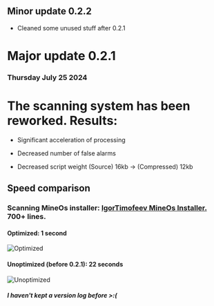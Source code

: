 
## Minor update 0.2.2

- Cleaned some unused stuff after 0.2.1

# Major update 0.2.1
### Thursday July 25 2024

# The scanning system has been reworked. Results:

- Significant acceleration of processing

- Decreased number of false alarms

- Decreased script weight (Source) 16kb -> (Compressed) 12kb
## Speed comparison

### Scanning MineOs installer: [IgorTimofeev MineOs Installer.](https://github.com/IgorTimofeev/MineOS/blob/master/Installer/Main.lua) 700+ lines.

#### Optimized: 1 second
![Optimized](https://i.imgur.com/1Pz8MhG.gif) 

#### Unoptimized (before 0.2.1): 22 seconds
![Unoptimized](https://i.imgur.com/Xpk6vgn.gif)

##### I haven't kept a version log before >:( 
